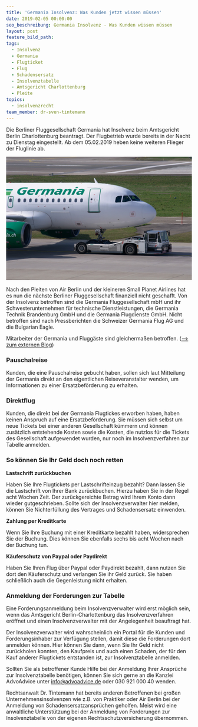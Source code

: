 ```yaml
---
title: 'Germania Insolvenz: Was Kunden jetzt wissen müssen'
date: 2019-02-05 00:00:00
seo_beschreibung: Germania Insolvenz - Was Kunden wissen müssen
layout: post
feature_bild_path:
tags:
  - Insolvenz
  - Germania
  - Flugticket
  - Flug
  - Schadensersatz
  - Insolvenztabelle
  - Amtsgericht Charlottenburg
  - Pleite
topics:
  - insolvenzrecht
team_member: dr-sven-tintemann
---
```


Die Berliner Fluggesellschaft Germania hat Insolvenz beim Amtsgericht Berlin Charlottenburg beantragt. Der Flugbetrieb wurde bereits in der Nacht zu Dienstag eingestellt. Ab dem 05.02.2019 heben keine weiteren Flieger der Fluglinie ab.

![Germania Flugzeug - Foto Pixabay](/uploads/aircraft-2160456-1280.jpg "Germania Insolvenz - Flugzeuge bleiben am Boden")

Nach den Pleiten von Air Berlin und der kleineren Small Planet Airlines hat es nun die n&auml;chste Berliner Fluggesellschaft finanziell nicht geschafft. Von der Insolvenz betroffen sind die Germania Fluggesellschaft mbH und ihr Schwesterunternehmen f&uuml;r technische Dienstleistungen, die Germania Technik Brandenburg GmbH und die Germania Flugdienste GmbH. Nicht betroffen sind nach Pressberichten die Schweizer Germania Flug AG und die Bulgarian Eagle.

Mitarbeiter der Germania und Flugg&auml;ste sind gleicherma&szlig;en betroffen. ([–&gt; zum externen Blog](https://www.instagram.com/p/BtfuB7mD1UQ/))

### Pauschalreise

Kunden, die eine Pauschalreise gebucht haben, sollen sich laut Mitteilung der Germania direkt an den eigentlichen Reiseveranstalter wenden, um Informationen zu einer Ersatzbef&ouml;rderung zu erhalten.

### Direktflug

Kunden, die direkt bei der Germania Flugtickes erworben haben, haben keinen Anspruch auf eine Ersatzbef&ouml;rderung. Sie m&uuml;ssen sich selbst um neue Tickets bei einer anderen Gesellschaft k&uuml;mmern und k&ouml;nnen zus&auml;tzlich entstehende Kosten sowie die Kosten, die nutzlos f&uuml;r die Tickets des Gesellschaft aufgewendet wurden, nur noch im Insolvenzverfahren zur Tabelle anmelden.

### So k&ouml;nnen Sie Ihr Geld doch noch retten

**Lastschrift zur&uuml;ckbuchen**

Haben Sie Ihre Flugtickets per Lastschrifteinzug bezahlt? Dann lassen Sie die Lastschrift von Ihrer Bank zur&uuml;ckbuchen. Hierzu haben Sie in der Regel acht Wochen Zeit. Der zur&uuml;ckgereichte Betrag wird Ihrem Konto dann wieder gutgeschrieben. Sollte sich der Insolvenzverwalter hier melden, k&ouml;nnen Sie Nichterf&uuml;llung des Vertrages und Schadensersatz einwenden.

**Zahlung per Kreditkarte**

Wenn Sie Ihre Buchung mit einer Kreditkarte bezahlt haben, widersprechen Sie der Buchung. Dies k&ouml;nnen Sie ebenfalls sechs bis acht Wochen nach der Buchung tun.

**K&auml;uferschutz von Paypal oder Paydirekt**

Haben Sie Ihren Flug &uuml;ber Paypal oder Paydirekt bezahlt, dann nutzen Sie dort den K&auml;uferschutz und verlangen Sie ihr Geld zur&uuml;ck. Sie haben schlie&szlig;lich auch die Gegenleistung nicht erhalten.

### Anmeldung der Forderungen zur Tabelle

Eine Forderungsanmeldung beim Insolvenzverwalter wird erst m&ouml;glich sein, wenn das Amtsgericht Berlin-Charlottenburg das Insolvenzverfahren er&ouml;ffnet und einen Insolvenzverwalter mit der Angelegenheit beauftragt hat.

Der Insolvenzverwalter wird wahrscheinlich ein Portal f&uuml;r die Kunden und Forderungsinhaber zur Verf&uuml;gung stellen, damit diese die Forderungen dort anmelden k&ouml;nnen. Hier k&ouml;nnen Sie dann, wenn Sie Ihr Geld nicht zur&uuml;ckholen konnten, den Kaufpreis und auch einen Schaden, der f&uuml;r den Kauf anderer Flugtickets entstanden ist, zur Insolvenztabelle anmelden.

Sollten Sie als betroffener Kunde Hilfe bei der Anmeldung Ihrer Anspr&uuml;che zur Insolvenztabelle ben&ouml;tigen, k&ouml;nnen Sie sich gerne an die Kanzlei AdvoAdvice unter info@advoadvice.de oder 030 921 000 40 wenden.

Rechtsanwalt Dr. Tintemann hat bereits anderen Betroffenen bei gro&szlig;en Unternehmensinsolvenzen wie z.B. von Praktiker oder Air Berlin bei der Anmeldung von Schadensersatzanspr&uuml;chen geholfen. Meist wird eine anwaltliche Unterst&uuml;tzung bei der Anmeldung von Forderungen zur Insolvenztabelle von der eigenen Rechtsschutzversicherung &uuml;bernommen.